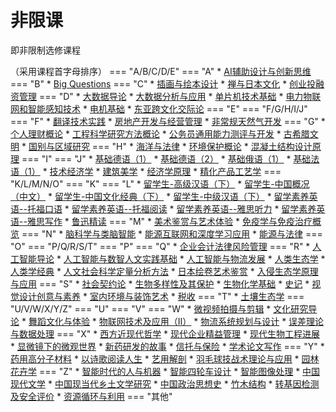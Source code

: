 # 非限课
即非限制选修课程

（采用课程首字母排序）
=== "A/B/C/D/E"
    === "A"
        * [AI辅助设计与创新思维](AI辅助设计与创新思维.md)
    === "B"
        * [Big Questions](Big%20Questions.md)
    === "C"
        * [插画与绘本设计](插画与绘本设计.md)
        * [禅与日本文化](禅与日本文化.md)
        * [创业投融资管理](创业投融资管理.md)
    === "D"
        * [大数据导论](大数据导论.md)
        * [大数据分析与应用](大数据分析与应用.md)
        * [单片机技术基础](单片机技术基础.md)
        * [电力物联网和智能感知技术](电力物联网和智能感知技术.md)
        * [电机基础](电机基础.md)
        * [东亚跨文化交际论](东亚跨文化交际论.md)
    === "E"
=== "F/G/H/I/J"
    === "F"
        * [翻译技术实践](翻译技术实践.md)
        * [房地产开发与经营管理](房地产开发与经营管理.md)
        * [非常规天然气开发](非常规天然气开发.md)
    === "G"
        * [个人理财概论](个人理财概论.md)
        * [工程科学研究方法概论](工程科学研究方法概论.md)
        * [公务员通用能力测评与开发](公务员通用能力测评与开发.md)
        * [古希腊文明](古希腊文明.md)
        * [国别与区域研究](国别与区域研究.md)
    === "H"
        * [海洋与法律](海洋与法律.md)
        * [环境保护概论](环境保护概论.md)
        * [混凝土结构设计原理](混凝土结构设计原理.md)
    === "I"
    === "J"
        * [基础德语（1）](基础德语（1）.md)
        * [基础德语（2）](基础德语（2）.md)
        * [基础俄语（1）](基础俄语（1）.md)
        * [基础法语（1）](基础法语（1）.md)
        * [技术经济学](技术经济学.md)
        * [建筑美学](建筑美学.md)
        * [经济学原理](经济学原理.md)
        * [精化产品工艺学](精化产品工艺学.md)
=== "K/L/M/N/O"
    === "K"
    === "L"
        * [留学生-高级汉语（下）](留学生-高级汉语（下）.md)
        * [留学生-中国概况（中文）](留学生-中国概况（中文）.md)
        * [留学生-中国文化经典（下）](留学生-中国文化经典（下）.md)
        * [留学生-中级汉语（下）](留学生-中级汉语（下）.md)
        * [留学素养英语--托福口语](留学素养英语--托福口语.md)
        * [留学素养英语--托福阅读](留学素养英语--托福阅读.md)
        * [留学素养英语--雅思听力](留学素养英语--雅思听力.md)
        * [留学素养英语--雅思写作](留学素养英语--雅思写作.md)
        * [鲁迅精读](鲁迅精读.md)
    === "M"
        * [美术鉴赏与艺术体验](美术鉴赏与艺术体验.md)
        * [免疫学与免疫治疗概览](免疫学与免疫治疗概览.md)
    === "N"
        * [脑科学与类脑智能](脑科学与类脑智能.md)
        * [能源互联网和深度学习应用](能源互联网和深度学习应用.md)
        * [能源与法律](能源与法律.md)
    === "O"
=== "P/Q/R/S/T"
    === "P"
    === "Q"
        * [企业会计法律风险管理](企业会计法律风险管理.md)
    === "R"
        * [人工智能导论](人工智能导论.md)
        * [人工智能与数智人文实践基础](人工智能与数智人文实践基础.md)
        * [人工智能与物流发展](人工智能与物流发展.md)
        * [人类生态学](人类生态学.md)
        * [人类学经典](人类学经典.md)
        * [人文社会科学定量分析方法](人文社会科学定量分析方法.md)
        * [日本绘卷艺术鉴赏](日本绘卷艺术鉴赏.md)
        * [入侵生态学原理与应用](入侵生态学原理与应用.md)
    === "S"
        * [社会契约论](社会契约论.md)
        * [生物多样性及其保护](生物多样性及其保护.md)
        * [生物化学基础](生物化学基础.md)
        * [史记](史记.md)
        * [视觉设计创意与素养](视觉设计创意与素养.md)
        * [室内环境与装饰艺术](室内环境与装饰艺术.md)
        * [税收](税收.md)
    === "T"
        * [土壤生态学](土壤生态学.md)
=== "U/V/W/X/Y/Z"
    === "U"
    === "V"
    === "W"
        * [微视频拍摄与剪辑](微视频拍摄与剪辑.md)
        * [文化研究导论](文化研究导论.md)
        * [舞蹈文化与体验](舞蹈文化与体验.md)
        * [物联网技术及应用（II）](物联网技术及应用（II）.md)
        * [物流系统规划与设计](物流系统规划与设计.md)
        * [误差理论与数据处理](误差理论与数据处理.md)
    === "X"
        * [西方近现代哲学](西方近现代哲学.md)
        * [现代企业精益管理](现代企业精益管理.md)
        * [现代生物工程进展](现代生物工程进展.md)
        * [显微镜下的微观世界](显微镜下的微观世界.md)
        * [新药研发的故事](新药研发的故事.md)
        * [信托与保险](信托与保险.md)
        * [学术论文写作](学术论文写作.md)
    === "Y"
        * [药用高分子材料](药用高分子材料.md)
        * [以诗歌阅读人生](以诗歌阅读人生.md)
        * [艺用解剖](艺用解剖.md)
        * [羽毛球技战术理论与应用](羽毛球技战术理论与应用.md)
        * [园林花卉学](园林花卉学.md)
    === "Z"
        * [智能时代的人与机器](智能时代的人与机器.md)
        * [智能四轮车设计](智能四轮车设计.md)
        * [智能图像处理](智能图像处理.md)
        * [中国现代文学](中国现代文学.md)
        * [中国现当代乡土文学研究](中国现当代乡土文学研究.md)
        * [中国政治思想史](中国政治思想史.md)
        * [竹木结构](竹木结构.md)
        * [转基因检测及安全评价](转基因检测及安全评价.md)
        * [资源循环与利用](资源循环与利用.md)
=== "其他"